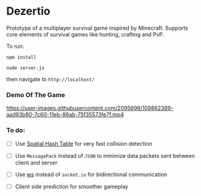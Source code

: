 # Dezertio

Prototype of a multiplayer survival game inspired by Minecraft. Supports core elements of survival games like
hunting, crafting and PvP.

To run:

`npm install`

`node server.js`

then navigate to `http://localhost/`

### Demo Of The Game

https://user-images.githubusercontent.com/2095698/109862389-aad93b80-7c60-11eb-86ab-75f35573fe7f.mp4

### To do:

- [ ] Use [Spatial Hash Table](https://core.ac.uk/download/pdf/186700369.pdf) for very fast collision detection
- [ ] Use `MessagePack` instead of `JSON` to minimize data packets sent between client and server
- [ ] Use [ws](https://github.com/websockets/ws) instead of `socket.io` for bidirectional communication
- [ ] Client side prediction for smoother gameplay

